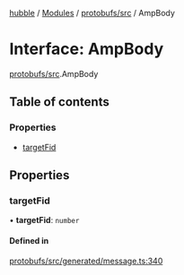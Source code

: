 [hubble](../README.md) / [Modules](../modules.md) / [protobufs/src](../modules/protobufs_src.md) / AmpBody

# Interface: AmpBody

[protobufs/src](../modules/protobufs_src.md).AmpBody

## Table of contents

### Properties

- [targetFid](protobufs_src.AmpBody.md#targetfid)

## Properties

### targetFid

• **targetFid**: `number`

#### Defined in

[protobufs/src/generated/message.ts:340](https://github.com/vinliao/hubble/blob/4e20c6c/packages/protobufs/src/generated/message.ts#L340)
